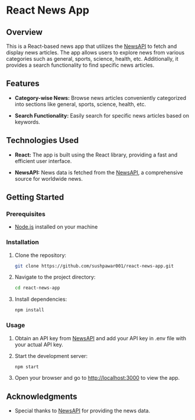 # React News App

## Overview

This is a React-based news app that utilizes the [NewsAPI](https://newsapi.org/) to fetch and display news articles. The app allows users to explore news from various categories such as general, sports, science, health, etc. Additionally, it provides a search functionality to find specific news articles.

## Features

- **Category-wise News:** Browse news articles conveniently categorized into sections like general, sports, science, health, etc.

- **Search Functionality:** Easily search for specific news articles based on keywords.

## Technologies Used

- **React:** The app is built using the React library, providing a fast and efficient user interface.

- **NewsAPI:** News data is fetched from the [NewsAPI](https://newsapi.org/), a comprehensive source for worldwide news.

## Getting Started

### Prerequisites

- [Node.js](https://nodejs.org/) installed on your machine

### Installation

1. Clone the repository:

   ```bash
   git clone https://github.com/sushpawar001/react-news-app.git
   ```

2. Navigate to the project directory:

   ```bash
   cd react-news-app
   ```

3. Install dependencies:

   ```bash
   npm install
   ```

### Usage

1. Obtain an API key from [NewsAPI](https://newsapi.org/) and add your API key in .env file with your actual API key.

2. Start the development server:

   ```bash
   npm start
   ```

3. Open your browser and go to [http://localhost:3000](http://localhost:3000) to view the app.


## Acknowledgments

- Special thanks to [NewsAPI](https://newsapi.org/) for providing the news data.

